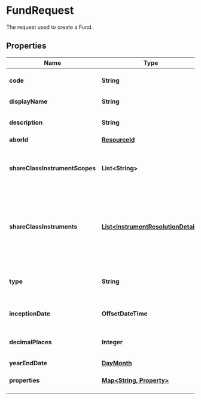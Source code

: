 

# FundRequest

The request used to create a Fund.

## Properties

| Name | Type | Description | Notes |
|------------ | ------------- | ------------- | -------------|
|**code** | **String** | The code given for the Fund. |  |
|**displayName** | **String** | The name of the Fund. |  [optional] |
|**description** | **String** | A description for the Fund. |  [optional] |
|**aborId** | [**ResourceId**](ResourceId.md) |  |  |
|**shareClassInstrumentScopes** | **List&lt;String&gt;** | The scopes in which the instruments lie, currently limited to one. |  [optional] |
|**shareClassInstruments** | [**List&lt;InstrumentResolutionDetail&gt;**](InstrumentResolutionDetail.md) | Details the user-provided instrument identifiers and the instrument resolved from them. |  [optional] |
|**type** | **String** | The type of fund; &#39;Standalone&#39;, &#39;Master&#39; or &#39;Feeder&#39; |  |
|**inceptionDate** | **OffsetDateTime** | Inception date of the Fund |  |
|**decimalPlaces** | **Integer** | Number of decimal places for reporting |  [optional] |
|**yearEndDate** | [**DayMonth**](DayMonth.md) |  |  |
|**properties** | [**Map&lt;String, Property&gt;**](Property.md) | A set of properties for the Fund. |  [optional] |



